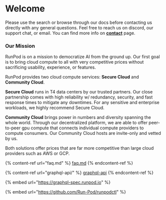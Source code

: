 # Welcome

Please use the search or browse through our docs before contacting us directly with any general questions. Feel free to reach us on discord, our support chat, or email. You can find more info on [**contact**](https://www.runpod.io/contact) page.

### **Our Mission**

RunPod is on a mission to democratize AI from the ground up. Our first goal is to bring cloud compute to all with very competitive prices without sacrificing usability, experience, or features.

RunPod provides two cloud compute services: **Secure Cloud** and **Community Cloud**.

**Secure Cloud** runs in T4 data centers by our trusted partners. Our close partnership comes with high reliability w/ redundancy, security, and fast response times to mitigate any downtimes. For any sensitive and enterprise workloads, we highly recommend Secure Cloud.

**Community Cloud** brings power in numbers and diversity spanning the whole world. Through our decentralized platform, we are able to offer peer-to-peer gpu compute that connects individual compute providers to compute consumers. Our Community Cloud hosts are invite-only and vetted by us.

Both solutions offer prices that are far more competitive than large cloud providers such as AWS or GCP.



{% content-ref url="faq.md" %}
[faq.md](faq.md)
{% endcontent-ref %}

{% content-ref url="graphql-api/" %}
[graphql-api](graphql-api/)
{% endcontent-ref %}

{% embed url="https://graphql-spec.runpod.io" %}

{% embed url="https://github.com/Run-Pod/runpodctl" %}

